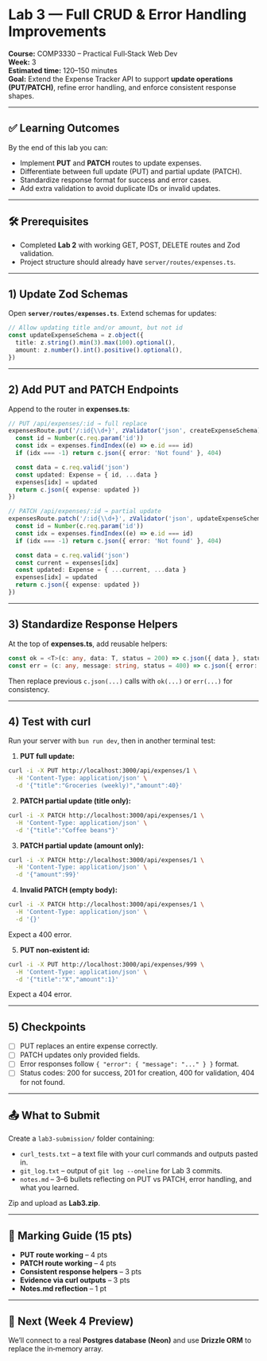 

# Lab 3 — Full CRUD & Error Handling Improvements

**Course:** COMP3330 – Practical Full‑Stack Web Dev  
**Week:** 3  
**Estimated time:** 120–150 minutes  
**Goal:** Extend the Expense Tracker API to support **update operations (PUT/PATCH)**, refine error handling, and enforce consistent response shapes.

---

## ✅ Learning Outcomes
By the end of this lab you can:
- Implement **PUT** and **PATCH** routes to update expenses.
- Differentiate between full update (PUT) and partial update (PATCH).
- Standardize response format for success and error cases.
- Add extra validation to avoid duplicate IDs or invalid updates.

---

## 🛠 Prerequisites
- Completed **Lab 2** with working GET, POST, DELETE routes and Zod validation.
- Project structure should already have `server/routes/expenses.ts`.

---

## 1) Update Zod Schemas
Open **`server/routes/expenses.ts`**. Extend schemas for updates:

```ts
// Allow updating title and/or amount, but not id
const updateExpenseSchema = z.object({
  title: z.string().min(3).max(100).optional(),
  amount: z.number().int().positive().optional(),
})
```

---

## 2) Add PUT and PATCH Endpoints
Append to the router in **expenses.ts**:

```ts
// PUT /api/expenses/:id → full replace
expensesRoute.put('/:id{\\d+}', zValidator('json', createExpenseSchema), (c) => {
  const id = Number(c.req.param('id'))
  const idx = expenses.findIndex((e) => e.id === id)
  if (idx === -1) return c.json({ error: 'Not found' }, 404)

  const data = c.req.valid('json')
  const updated: Expense = { id, ...data }
  expenses[idx] = updated
  return c.json({ expense: updated })
})

// PATCH /api/expenses/:id → partial update
expensesRoute.patch('/:id{\\d+}', zValidator('json', updateExpenseSchema), (c) => {
  const id = Number(c.req.param('id'))
  const idx = expenses.findIndex((e) => e.id === id)
  if (idx === -1) return c.json({ error: 'Not found' }, 404)

  const data = c.req.valid('json')
  const current = expenses[idx]
  const updated: Expense = { ...current, ...data }
  expenses[idx] = updated
  return c.json({ expense: updated })
})
```

---

## 3) Standardize Response Helpers
At the top of **expenses.ts**, add reusable helpers:

```ts
const ok = <T>(c: any, data: T, status = 200) => c.json({ data }, status)
const err = (c: any, message: string, status = 400) => c.json({ error: { message } }, status)
```

Then replace previous `c.json(...)` calls with `ok(...)` or `err(...)` for consistency.

---

## 4) Test with curl
Run your server with `bun run dev`, then in another terminal test:

1. **PUT full update:**
```bash
curl -i -X PUT http://localhost:3000/api/expenses/1 \
  -H 'Content-Type: application/json' \
  -d '{"title":"Groceries (weekly)","amount":40}'
```

2. **PATCH partial update (title only):**
```bash
curl -i -X PATCH http://localhost:3000/api/expenses/1 \
  -H 'Content-Type: application/json' \
  -d '{"title":"Coffee beans"}'
```

3. **PATCH partial update (amount only):**
```bash
curl -i -X PATCH http://localhost:3000/api/expenses/1 \
  -H 'Content-Type: application/json' \
  -d '{"amount":99}'
```

4. **Invalid PATCH (empty body):**
```bash
curl -i -X PATCH http://localhost:3000/api/expenses/1 \
  -H 'Content-Type: application/json' \
  -d '{}'
```
Expect a 400 error.

5. **PUT non‑existent id:**
```bash
curl -i -X PUT http://localhost:3000/api/expenses/999 \
  -H 'Content-Type: application/json' \
  -d '{"title":"X","amount":1}'
```
Expect a 404 error.

---

## 5) Checkpoints
- [ ] PUT replaces an entire expense correctly.
- [ ] PATCH updates only provided fields.
- [ ] Error responses follow `{ "error": { "message": "..." } }` format.
- [ ] Status codes: 200 for success, 201 for creation, 400 for validation, 404 for not found.

---

## 📤 What to Submit
Create a `lab3-submission/` folder containing:
- `curl_tests.txt` – a text file with your curl commands and outputs pasted in.
- `git_log.txt` – output of `git log --oneline` for Lab 3 commits.
- `notes.md` – 3–6 bullets reflecting on PUT vs PATCH, error handling, and what you learned.

Zip and upload as **Lab3.zip**.

---

## 📝 Marking Guide (15 pts)
- **PUT route working** – 4 pts
- **PATCH route working** – 4 pts
- **Consistent response helpers** – 3 pts
- **Evidence via curl outputs** – 3 pts
- **Notes.md reflection** – 1 pt

---

## 🔭 Next (Week 4 Preview)
We’ll connect to a real **Postgres database (Neon)** and use **Drizzle ORM** to replace the in‑memory array.